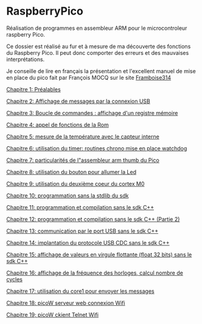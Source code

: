 # RaspberryPico
Réalisation de programmes en assembleur ARM pour le microcontroleur raspberry Pico. <br>

Ce dossier est réalisé au fur et à mesure de ma découverte des fonctions du Raspberry Pico. Il peut donc comporter des erreurs et des mauvaises interprétations.

Je conseille de lire en français la présentation et l'excellent manuel de mise en place du pico fait par François MOCQ sur le site [Framboise314](https://www.framboise314.fr/raspberry-pi-pico-la-carte-microcontroleur-de-la-fondation/)


[Chapitre 1: Préalables](https://github.com/vincentARM/RaspberryPico/tree/main/Chapitre001)

[Chapitre 2: Affichage de messages par la connexion USB](https://github.com/vincentARM/RaspberryPico/tree/main/Chapitre002)

[Chapitre 3: Boucle de commandes : affichage d'un registre mémoire](https://github.com/vincentARM/RaspberryPico/tree/main/Chapitre003)

[Chapitre 4: appel de fonctions de la Rom](https://github.com/vincentARM/RaspberryPico/tree/main/Chapitre004)

[Chapitre 5: mesure de la température avec le capteur interne](https://github.com/vincentARM/RaspberryPico/tree/main/Chapitre005)

[Chapitre 6: utilisation du timer: routines chrono mise en place watchdog](https://github.com/vincentARM/RaspberryPico/tree/main/Chapitre006)

[Chapitre 7: particularités de l"assembleur arm thumb du Pico](https://github.com/vincentARM/RaspberryPico/tree/main/Chapitre007)

[Chapitre 8: utilisation du bouton pour allumer la Led](https://github.com/vincentARM/RaspberryPico/tree/main/Chapitre008)

[Chapitre 9: utilisation du deuxième coeur du cortex M0](https://github.com/vincentARM/RaspberryPico/tree/main/Chapitre009)

[Chapitre 10: programmation sans la stdlib du sdk](https://github.com/vincentARM/RaspberryPico/tree/main/Chapitre010)

[Chapitre 11: programmation et compilation sans le sdk C++](https://github.com/vincentARM/RaspberryPico/tree/main/Chapitre011)

[Chapitre 12: programmation et compilation sans le sdk C++ (Partie 2)](https://github.com/vincentARM/RaspberryPico/tree/main/Chapitre012)

[Chapitre 13: communication par le port USB sans le sdk C++](https://github.com/vincentARM/RaspberryPico/tree/main/Chapitre013)

[Chapitre 14: implantation du protocole USB CDC sans le sdk C++](https://github.com/vincentARM/RaspberryPico/tree/main/Chapitre014)

[Chapitre 15: affichage de valeurs en virgule flottante (float 32 bits) sans le sdk C++](https://github.com/vincentARM/RaspberryPico/tree/main/Chapitre015)

[Chapitre 16: affichage de la fréquence des horloges, calcul nombre de cycles](https://github.com/vincentARM/RaspberryPico/tree/main/Chapitre016)

[Chapitre 17: utilisation du core1 pour envoyer les messages](https://github.com/vincentARM/RaspberryPico/tree/main/Chapitre017)

[Chapitre 18: picoW  serveur web connexion Wifi ](https://github.com/vincentARM/RaspberryPico/tree/main/Chapitre018)

[Chapitre 19; picoW ckient Telnet Wifi ](https://github.com/vincentARM/RaspberryPico/tree/main/Chapitre019)

